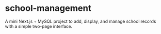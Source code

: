 # school-management
A mini Next.js + MySQL project to add, display, and manage school records with a simple two-page interface.
